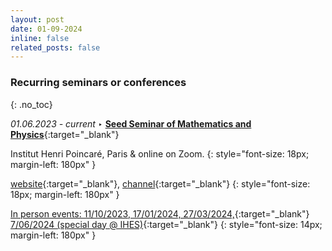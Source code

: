 ```yaml
---
layout: post
date: 01-09-2024
inline: false
related_posts: false
---
```



<!--
* TOC
{:toc}
-->


### Recurring seminars or conferences
{: .no_toc}
<br/>


_01.06.2023 - current_ &#x2023; [**Seed Seminar of Mathematics and Physics**](https://seedseminar.apps.math.cnrs.fr/){:target="_blank"}<br/>

 <i class="fa fa-university" aria-hidden="true"></i> Institut Henri Poincaré, Paris & online on Zoom.
 {: style="font-size: 18px; margin-left: 180px" }

[website](https://seedseminar.apps.math.cnrs.fr/){:target="_blank"}, [<i class="fa fa-youtube fa-align-center-1x" aria-hidden="true"></i> channel](https://www.youtube.com/channel/UCFHIbgMuNF8MNdEhDgAul9g/featured){:target="_blank"}
{: style="font-size: 18px; margin-left: 180px" }

[In person events: 11/10/2023, 17/01/2024, 27/03/2024,](https://seedseminar.apps.math.cnrs.fr/rooms/IHP/){:target="_blank"} [7/06/2024 (special day @ IHES)](https://www.ihes.fr/seed-seminar-2024/){:target="_blank"}
{: style="font-size: 14px; margin-left: 180px" }


<br/>
